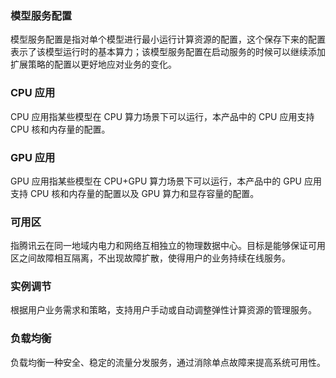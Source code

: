 ### 模型服务配置

模型服务配置是指对单个模型进行最小运行计算资源的配置，这个保存下来的配置表示了该模型运行时的基本算力；该模型服务配置在启动服务的时候可以继续添加扩展策略的配置以更好地应对业务的变化。

### CPU 应用
CPU 应用指某些模型在 CPU 算力场景下可以运行，本产品中的 CPU 应用支持 CPU 核和内存量的配置。

### GPU 应用
GPU 应用指某些模型在 CPU+GPU 算力场景下可以运行，本产品中的 GPU 应用支持 CPU 核和内存量的配置以及 GPU 算力和显存容量的配置。

### 可用区
指腾讯云在同一地域内电力和网络互相独立的物理数据中心。目标是能够保证可用区之间故障相互隔离，不出现故障扩散，使得用户的业务持续在线服务。

### 实例调节
根据用户业务需求和策略，支持用户手动或自动调整弹性计算资源的管理服务。

### 负载均衡
负载均衡一种安全、稳定的流量分发服务，通过消除单点故障来提高系统可用性。
